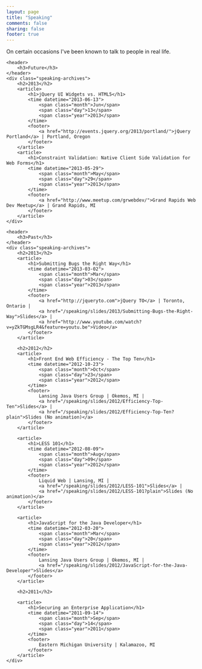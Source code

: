 ```yaml
---
layout: page
title: "Speaking"
comments: false
sharing: false
footer: true
---
```


<div class="speaking">
	<p>On certain occasions I've been known to talk to people in real life.</p>

	<header>
		<h3>Future</h3>
	</header>
	<div class="speaking-archives">
		<h2>2013</h2>
		<article>
			<h1>jQuery UI Widgets vs. HTML5</h1>
			<time datetime="2013-06-13">
				<span class="month">Jun</span>
				<span class="day">13</span>
				<span class="year">2013</span>
			</time>
			<footer>
				<a href="http://events.jquery.org/2013/portland/">jQuery Portland</a> | Portland, Oregon
			</footer>
		</article>
		<article>
			<h1>Constraint Validation: Native Client Side Validation for Web Forms</h1>
			<time datetime="2013-05-29">
				<span class="month">May</span>
				<span class="day">29</span>
				<span class="year">2013</span>
			</time>
			<footer>
				<a href="http://www.meetup.com/grwebdev/">Grand Rapids Web Dev Meetup</a> | Grand Rapids, MI
			</footer>
		</article>
	</div>

	<header>
		<h3>Past</h3>
	</header>
	<div class="speaking-archives">
		<h2>2013</h2>
		<article>
			<h1>Submitting Bugs the Right Way</h1>
			<time datetime="2013-03-02">
				<span class="month">Mar</span>
				<span class="day">03</span>
				<span class="year">2013</span>
			</time>
			<footer>
				<a href="http://jqueryto.com">jQuery TO</a> | Toronto, Ontario | 
				<a href="/speaking/slides/2013/Submitting-Bugs-the-Right-Way">Slides</a> |
				<a href="http://www.youtube.com/watch?v=yZkTGMsgLR4&feature=youtu.be">Video</a>
			</footer>
		</article>

		<h2>2012</h2>
		<article>
			<h1>Front End Web Efficiency - The Top Ten</h1>
			<time datetime="2012-10-23">
				<span class="month">Oct</span>
				<span class="day">23</span>
				<span class="year">2012</span>
			</time>
			<footer>
				Lansing Java Users Group | Okemos, MI | 
				<a href="/speaking/slides/2012/Efficiency-Top-Ten">Slides</a> | 
				<a href="/speaking/slides/2012/Efficiency-Top-Ten?plain">Slides (No animation)</a>
			</footer>
		</article>

		<article>
			<h1>LESS 101</h1>
			<time datetime="2012-08-09">
				<span class="month">Aug</span>
				<span class="day">09</span>
				<span class="year">2012</span>
			</time>
			<footer>
				Liquid Web | Lansing, MI | 
				<a href="/speaking/slides/2012/LESS-101">Slides</a> | 
				<a href="/speaking/slides/2012/LESS-101?plain">Slides (No animation)</a>
			</footer>
		</article>

		<article>
			<h1>JavaScript for the Java Developer</h1>
			<time datetime="2012-03-20">
				<span class="month">Mar</span>
				<span class="day">20</span>
				<span class="year">2012</span>
			</time>
			<footer>
				Lansing Java Users Group | Okemos, MI | 
				<a href="/speaking/slides/2012/JavaScript-for-the-Java-Developer">Slides</a>
			</footer>
		</article>

		<h2>2011</h2>

		<article>
			<h1>Securing an Enterprise Application</h1>
			<time datetime="2011-09-14">
				<span class="month">Sep</span>
				<span class="day">14</span>
				<span class="year">2011</span>
			</time>
			<footer>
				Eastern Michigan University | Kalamazoo, MI 
			</footer>
		</article>
	</div>
</div>